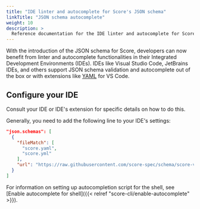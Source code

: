 ```yaml
---
title: "IDE linter and autocomplete for Score's JSON schema"
linkTitle: "JSON schema autocomplete"
weight: 10
description: >
  Reference documentation for the IDE linter and autocomplete for Score's JSON schema.
---
```


With the introduction of the JSON schema for Score, developers can now benefit from linter and autocomplete functionalities in their Integrated Development Environments (IDEs). IDEs like Visual Studio Code, JetBrains IDEs, and others support JSON schema validation and autocomplete out of the box or with extensions like [YAML](https://marketplace.visualstudio.com/items?itemName=redhat.vscode-yaml) for VS Code.

<!--
## JSON schema

Score's JSON Schema is supported by [JSON Schema Store](https://www.schemastore.org/json/); however, you can define the schema manually in your IDE.

When you open a YAML file that matches the pattern you specified, VSCode will provide autocomplete suggestions and linting based on the Score JSON schema.
-->

## Configure your IDE

Consult your IDE or IDE's extension for specific details on how to do this.

Generally, you need to add the following line to your IDE's settings:

```json
"json.schemas": [
  {
    "fileMatch": [
      "score.yaml",
      "score.yml"
    ],
    "url": "https://raw.githubusercontent.com/score-spec/schema/score-v1b1.json"
  }
]
```

For information on setting up autocompletion script for the shell, see [Enable autocomplete for shell]({{< relref "score-cli/enable-autocomplete" >}}).
